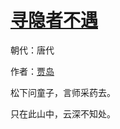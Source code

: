 # [寻隐者不遇](http://so.gushiwen.org/view_31653.aspx)

朝代：唐代

作者：[贾岛](http://so.gushiwen.org/author_491.aspx)

松下问童子，言师采药去。

只在此山中，云深不知处。
